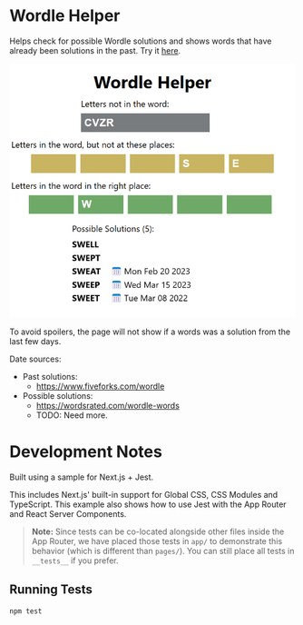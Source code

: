 # Wordle Helper

Helps check for possible Wordle solutions and shows words that have already been solutions in the past.
Try it [here](https://juharris.github.io/wordle-helper/home).

![example of entering letters into the tool](./assets/example.png)

To avoid spoilers, the page will not show if a words was a solution from the last few days.

Date sources:
* Past solutions:
  * https://www.fiveforks.com/wordle
* Possible solutions:
  * https://wordsrated.com/wordle-words
  * TODO: Need more.

# Development Notes
Built using a sample for Next.js + Jest.

This includes Next.js' built-in support for Global CSS, CSS Modules and TypeScript. This example also shows how to use Jest with the App Router and React Server Components.

> **Note:** Since tests can be co-located alongside other files inside the App Router, we have placed those tests in `app/` to demonstrate this behavior (which is different than `pages/`). You can still place all tests in `__tests__` if you prefer.

## Running Tests

```bash
npm test
```
